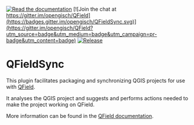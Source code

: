 [![Read the documentation](https://img.shields.io/badge/Read-the%20docs-green.svg)](http://qfield.org/docs/qfieldsync/index.html)
[![Join the chat at https://gitter.im/opengisch/QField](https://badges.gitter.im/opengisch/QFieldSync.svg)](https://gitter.im/opengisch/QField?utm_source=badge&utm_medium=badge&utm_campaign=pr-badge&utm_content=badge)
[![Release](https://img.shields.io/github/release/opengisch/QFieldSync.svg)](https://github.com/opengisch/QFieldSync/releases)

# QFieldSync
This plugin facilitates packaging and synchronizing QGIS projects for use with [QField](http://www.qfield.org).

It analyses the QGIS project and suggests and performs actions needed to make the project working on QField.

More information can be found in the [QField documentation](http://www.qfield.org/docs/qfieldsync/index.html).
